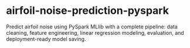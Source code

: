 # airfoil-noise-prediction-pyspark
Predict airfoil noise using PySpark MLlib with a complete pipeline: data cleaning, feature engineering, linear regression modeling, evaluation, and deployment-ready model saving.
